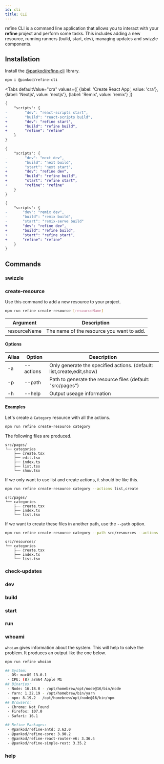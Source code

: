 ```yaml
---
id: cli
title: CLI
---
```


refine CLI is a command line application that allows you to interact with your **refine** project and perform some tasks. This includes adding a new resource, running runners (build, start, dev), managing updates and swizzle components.

## Installation

Install the [@pankod/refine-cli](https://github.com/refinedev/refine/tree/master/packages/cli) library.

```bash
npm i @pankod/refine-cli
```

<Tabs
    defaultValue="cra"
    values={[
        {label: 'Create React App', value: 'cra'},
        {label: 'Nextjs', value: 'nextjs'},
        {label: 'Remix', value: 'remix'}
    ]}
>
<TabItem value="cra">

```diff title="package.json"
{
    "scripts": {
-        "dev": "react-scripts start",
-        "build": "react-scripts build",
+        "dev": "refine start",
+        "build": "refine build",
+        "refine": "refine"
    }
}    
```
</TabItem>
<TabItem value="nextjs">

```diff title="package.json"
{
    "scripts": {
-        "dev": "next dev",
-        "build": "next build",
-        "start": "next start",
+        "dev": "refine dev",
+        "build": "refine build",
+        "start": "refine start",
+        "refine": "refine"
    }
}    
```
</TabItem>
<TabItem value="remix">

```diff title="package.json"
{
    "scripts": {
-       "dev": "remix dev",
-       "build": "remix build",
-       "start": "remix-serve build"
+       "dev": "refine dev",
+       "build": "refine build",
+       "start": "refine start",
+       "refine": "refine"
    }
}    
```
</TabItem>
</Tabs>

## Commands
### swizzle
### create-resource

Use this command to add a new resource to your project.

```bash
npm run refine create-resource [resourceName]
```

| Argument     | Description                               |
| ------------ | ----------------------------------------- |
| resourceName | The name of the resource you want to add. |

#### Options

| Alias | Option    | Description                                                           |
| ----- | --------- | --------------------------------------------------------------------- |
| -a    | --actions | Only generate the specified actions. (default: list,create,edit,show) |
| -p    | --path    | Path to generate the resource files (default: "src/pages")            |
| -h    | --help    | Output useage information                                             |
 
#### Examples

Let's create a `Category` resource with all the actions.

```bash
npm run refine create-resource category
```
The following files are produced.

```
src/pages/
└── categories
    ├── create.tsx
    ├── edit.tsx
    ├── index.ts
    ├── list.tsx
    └── show.tsx
```

If we only want to use list and create actions, it should be like this.

```bash
npm run refine create-resource category --actions list,create
```

```
src/pages/
└── categories
    ├── create.tsx
    ├── index.ts
    └── list.tsx
```

If we want to create these files in another path, use the `--path` option.

```bash
npm run refine create-resource category --path src/resources --actions list,create
```

```
src/resources/
└── categories
    ├── create.tsx
    ├── index.ts
    └── list.tsx
```

### check-updates
### dev
### build
### start
### run
### whoami

`whoiam` gives information about the system. This will help to solve the problem. It produces an output like the one below.

```bash
npm run refine whoiam

## System:
 - OS: macOS 13.0.1
 - CPU: (8) arm64 Apple M1
## Binaries:
 - Node: 16.18.0 - /opt/homebrew/opt/node@16/bin/node
 - Yarn: 1.22.19 - /opt/homebrew/bin/yarn
 - npm: 8.19.2 - /opt/homebrew/opt/node@16/bin/npm
## Browsers:
 - Chrome: Not Found
 - Firefox: 107.0
 - Safari: 16.1

## Refine Packages:
 - @pankod/refine-antd: 3.62.0
 - @pankod/refine-core: 3.90.2
 - @pankod/refine-react-router-v6: 3.36.4
 - @pankod/refine-simple-rest: 3.35.2
```

### help